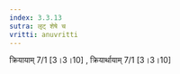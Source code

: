 ```yaml
---
index: 3.3.13
sutra: लृट् शेषे च
vritti: anuvritti
---
```


क्रियायाम् 7/1 [3।3।10] , क्रियार्थायाम् 7/1 [3।3।10]